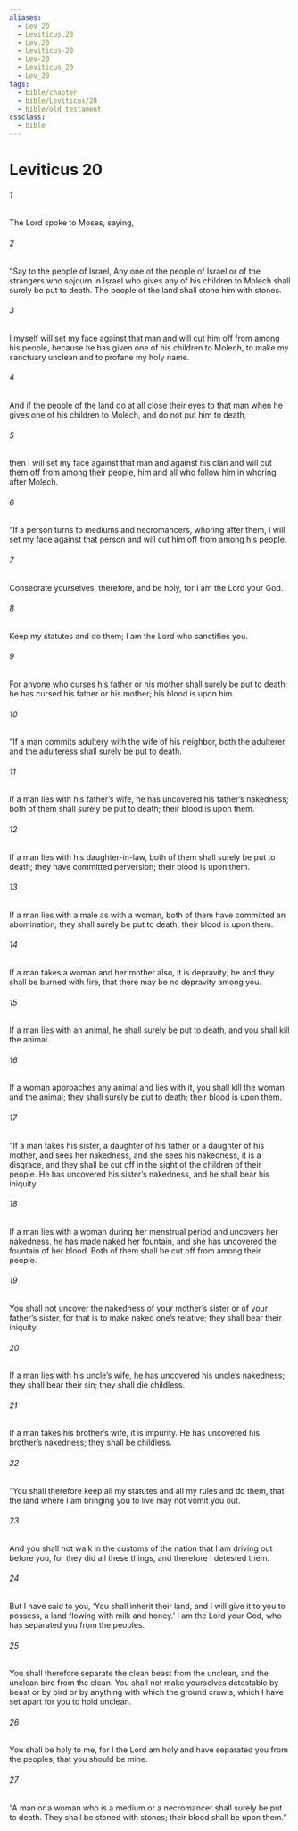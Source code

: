 ```yaml
---
aliases:
  - Lev 20
  - Leviticus.20
  - Lev.20
  - Leviticus-20
  - Lev-20
  - Leviticus_20
  - Lev_20
tags:
  - bible/chapter
  - bible/Leviticus/20
  - bible/old testament
cssclass:
  - bible
---
```


# Leviticus 20

###### 1
The Lord spoke to Moses, saying,
###### 2
“Say to the people of Israel, Any one of the people of Israel or of the strangers who sojourn in Israel who gives any of his children to Molech shall surely be put to death. The people of the land shall stone him with stones.
###### 3
I myself will set my face against that man and will cut him off from among his people, because he has given one of his children to Molech, to make my sanctuary unclean and to profane my holy name.
###### 4
And if the people of the land do at all close their eyes to that man when he gives one of his children to Molech, and do not put him to death,
###### 5
then I will set my face against that man and against his clan and will cut them off from among their people, him and all who follow him in whoring after Molech.
###### 6
“If a person turns to mediums and necromancers, whoring after them, I will set my face against that person and will cut him off from among his people.
###### 7
Consecrate yourselves, therefore, and be holy, for I am the Lord your God.
###### 8
Keep my statutes and do them; I am the Lord who sanctifies you.
###### 9
For anyone who curses his father or his mother shall surely be put to death; he has cursed his father or his mother; his blood is upon him.
###### 10
“If a man commits adultery with the wife of his neighbor, both the adulterer and the adulteress shall surely be put to death.
###### 11
If a man lies with his father’s wife, he has uncovered his father’s nakedness; both of them shall surely be put to death; their blood is upon them.
###### 12
If a man lies with his daughter-in-law, both of them shall surely be put to death; they have committed perversion; their blood is upon them.
###### 13
If a man lies with a male as with a woman, both of them have committed an abomination; they shall surely be put to death; their blood is upon them.
###### 14
If a man takes a woman and her mother also, it is depravity; he and they shall be burned with fire, that there may be no depravity among you.
###### 15
If a man lies with an animal, he shall surely be put to death, and you shall kill the animal.
###### 16
If a woman approaches any animal and lies with it, you shall kill the woman and the animal; they shall surely be put to death; their blood is upon them.
###### 17
“If a man takes his sister, a daughter of his father or a daughter of his mother, and sees her nakedness, and she sees his nakedness, it is a disgrace, and they shall be cut off in the sight of the children of their people. He has uncovered his sister’s nakedness, and he shall bear his iniquity.
###### 18
If a man lies with a woman during her menstrual period and uncovers her nakedness, he has made naked her fountain, and she has uncovered the fountain of her blood. Both of them shall be cut off from among their people.
###### 19
You shall not uncover the nakedness of your mother’s sister or of your father’s sister, for that is to make naked one’s relative; they shall bear their iniquity.
###### 20
If a man lies with his uncle’s wife, he has uncovered his uncle’s nakedness; they shall bear their sin; they shall die childless.
###### 21
If a man takes his brother’s wife, it is impurity. He has uncovered his brother’s nakedness; they shall be childless.
###### 22
“You shall therefore keep all my statutes and all my rules and do them, that the land where I am bringing you to live may not vomit you out.
###### 23
And you shall not walk in the customs of the nation that I am driving out before you, for they did all these things, and therefore I detested them.
###### 24
But I have said to you, ‘You shall inherit their land, and I will give it to you to possess, a land flowing with milk and honey.’ I am the Lord your God, who has separated you from the peoples.
###### 25
You shall therefore separate the clean beast from the unclean, and the unclean bird from the clean. You shall not make yourselves detestable by beast or by bird or by anything with which the ground crawls, which I have set apart for you to hold unclean.
###### 26
You shall be holy to me, for I the Lord am holy and have separated you from the peoples, that you should be mine.
###### 27
“A man or a woman who is a medium or a necromancer shall surely be put to death. They shall be stoned with stones; their blood shall be upon them.”


